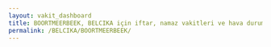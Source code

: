 ```yaml
---
layout: vakit_dashboard
title: BOORTMEERBEEK, BELCIKA için iftar, namaz vakitleri ve hava durumu - ilçe/eyalet seç
permalink: /BELCIKA/BOORTMEERBEEK/
---
```


<script type="text/javascript">
  var GLOBAL_COUNTRY = 'BELCIKA';
  var GLOBAL_CITY = 'BOORTMEERBEEK';
  var GLOBAL_STATE = '';
  var lat = 72;
  var lon = 21;
</script>
